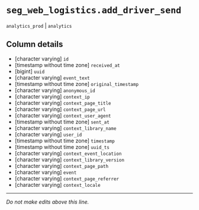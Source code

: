 # `seg_web_logistics.add_driver_send`
`analytics_prod` | `analytics`

## Column details
* [character varying] `id`
* [timestamp without time zone] `received_at`
* [bigint]    `uuid`
* [character varying] `event_text`
* [timestamp without time zone] `original_timestamp`
* [character varying] `anonymous_id`
* [character varying] `context_ip`
* [character varying] `context_page_title`
* [character varying] `context_page_url`
* [character varying] `context_user_agent`
* [timestamp without time zone] `sent_at`
* [character varying] `context_library_name`
* [character varying] `user_id`
* [timestamp without time zone] `timestamp`
* [timestamp without time zone] `uuid_ts`
* [character varying] `context_event_location`
* [character varying] `context_library_version`
* [character varying] `context_page_path`
* [character varying] `event`
* [character varying] `context_page_referrer`
* [character varying] `context_locale`

-------------------------------------------------------------------------------
*Do not make edits above this line.*
